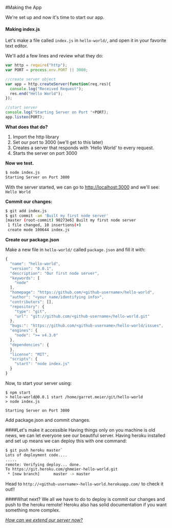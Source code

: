 #Making the App

We're set up and now it's time to start our app.

#### Making index.js

Let's make a file called `index.js` in `hello-world/`, and open it in your favorite text editor.

We'll add a few lines and review what they do:
```javascript
var http = require("http");
var PORT = process.env.PORT || 3000;

//create server object
var app = http.createServer(function(req,res){
  console.log("Received Request");
  res.end("Hello World");
});

//start server
console.log("Starting Server on Port "+PORT);
app.listen(PORT);
```

__What does that do?__

1. Import the http library
2. Set our port to 3000 (we'll get to this later)
3. Creates a server that responds with 'Hello World' to every request.
4. Starts the server on port 3000

__Now we test.__
```bash
$ node index.js
Starting Server on Port 3000
```

With the server started, we can go to [http://localhost:3000](http://localhost:3000) and we'll see: `Hello World`

__Commit our changes:__ 
```bash
$ git add index.js
$ git commit -am 'Built my first node server'
[master (root-commit) 90273e6] Built my first node server
 1 file changed, 10 insertions(+)
 create mode 100644 index.js
```

__Create our package.json__

Make a new file in `hello-world/` called `package.json` and fill it with:
```javascript
{
  "name": "hello-world",
  "version": "0.0.1",
  "description": "Our first node server",
  "keywords": [
    "node"
  ],
  "homepage": "https://github.com/<github-username>/hello-world",
  "author": "<your name/identifying info>",
  "contributors": [],
  "repository": {
    "type": "git",
    "url": "git://github.com/<github-username>/hello-world.git"
  },
  "bugs:": "https://github.com/<github-username>/hello-world/issues",
  "engines": {
    "node": ">= v4.3.0"
  },
  "dependencies": {
  },
  "license": "MIT",
  "scripts": {
    "start": "node index.js"
  }
}
```

Now, to start your server using: 
```
$ npm start
> hello-world@0.0.1 start /home/garret.meier/git/hello-world
> node index.js

Starting Server on Port 3000
```

Add package.json and commit changes.

####Let's make it accessible
Having things only on you machine is old news, we can let everyone see our beautiful server. Having heroku installed and set up  means we can deploy this with one command:
```bash
$ git push heroku master`
Lots of deployment code....
.....
remote: Verifying deploy... done.
To https://git.heroku.com/ghmeier-hello-world.git
 * [new branch]      master -> master
```

Head to `http://<github-username>-hello-world.herokuapp.com/` to check it out!!

####What next?
We all we have to do to deploy is commit our changes and push to the heroku remote! Heroku also has solid documentation if you want something more complex. 

*[How can we extend our server now?](/extending-your-application.md)*
